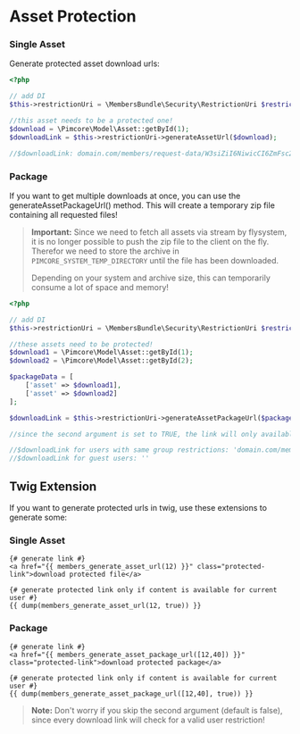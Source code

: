 # Asset Protection

### Single Asset
Generate protected asset download urls:

```php
<?php

// add DI 
$this->restrictionUri = \MembersBundle\Security\RestrictionUri $restrictionUri;

//this asset needs to be a protected one!
$download = \Pimcore\Model\Asset::getById(1);
$downloadLink = $this->restrictionUri->generateAssetUrl($download);

//$downloadLink: domain.com/members/request-data/W3siZiI6NiwicCI6ZmFsc2V9XQ

```

### Package
If you want to get multiple downloads at once, you can use the generateAssetPackageUrl() method. 
This will create a temporary zip file containing all requested files!

>**Important:** Since we need to fetch all assets via stream by flysystem, it is no longer possible to push the zip file to the client on the fly.
> Therefor we need to store the archive in `PIMCORE_SYSTEM_TEMP_DIRECTORY` until the file has been downloaded. 
> 
> Depending on your system and archive size, this can temporarily consume a lot of space and memory! 

```php
<?php

// add DI 
$this->restrictionUri = \MembersBundle\Security\RestrictionUri $restrictionUri;

//these assets need to be protected!
$download1 = \Pimcore\Model\Asset::getById(1);
$download2 = \Pimcore\Model\Asset::getById(2);

$packageData = [
    ['asset' => $download1],
    ['asset' => $download2]
];

$downloadLink = $this->restrictionUri->generateAssetPackageUrl($packageData, true);

//since the second argument is set to TRUE, the link will only available if the current user is correctly authenticated.

//$downloadLink for users with same group restrictions: 'domain.com/members/request-data/W3siZiI6NiwicCI6ZmFsc2V9XQ'
//$downloadLink for guest users: ''
```

## Twig Extension
If you want to generate protected urls in twig, use these extensions to generate some:

### Single Asset
```twig
{# generate link #}
<a href="{{ members_generate_asset_url(12) }}" class="protected-link">download protected file</a>

{# generate protected link only if content is available for current user #}
{{ dump(members_generate_asset_url(12, true)) }}
```

### Package
```twig
{# generate link #}
<a href="{{ members_generate_asset_package_url([12,40]) }}" class="protected-link">download protected package</a>

{# generate protected link only if content is available for current user #}
{{ dump(members_generate_asset_package_url([12,40], true)) }}
```

> **Note:** Don't worry if you skip the second argument (default is false), since every download link will check for a valid user restriction!